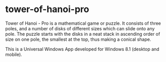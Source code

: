 # tower-of-hanoi-pro

Tower of Hanoi - Pro is a mathematical game or puzzle. 
It consists of three poles, and a number of disks of different sizes which can slide onto any pole. 
The puzzle starts with the disks in a neat stack in ascending order of size on one pole, the smallest at the top, 
thus making a conical shape.

This is a Universal Windows App developed for Windows 8.1 (desktop and mobile).
